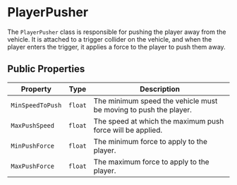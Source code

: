 # PlayerPusher

The `PlayerPusher` class is responsible for pushing the player away from the vehicle. It is attached to a trigger collider on the vehicle, and when the player enters the trigger, it applies a force to the player to push them away.

## Public Properties

| Property         | Type    | Description                                      |
| ---------------- | ------- | ------------------------------------------------ |
| `MinSpeedToPush` | `float` | The minimum speed the vehicle must be moving to push the player. |
| `MaxPushSpeed`   | `float` | The speed at which the maximum push force will be applied. |
| `MinPushForce`   | `float` | The minimum force to apply to the player.        |
| `MaxPushForce`   | `float` | The maximum force to apply to the player.        |
